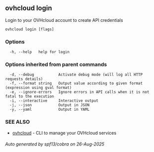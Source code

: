 ## ovhcloud login

Login to your OVHcloud account to create API credentials

```
ovhcloud login [flags]
```

### Options

```
  -h, --help   help for login
```

### Options inherited from parent commands

```
  -d, --debug           Activate debug mode (will log all HTTP requests details)
  -f, --format string   Output value according to given format (expression using gval format)
  -e, --ignore-errors   Ignore errors in API calls when it is not fatal to the execution
  -i, --interactive     Interactive output
  -j, --json            Output in JSON
  -y, --yaml            Output in YAML
```

### SEE ALSO

* [ovhcloud](ovhcloud.md)	 - CLI to manage your OVHcloud services

###### Auto generated by spf13/cobra on 26-Aug-2025
